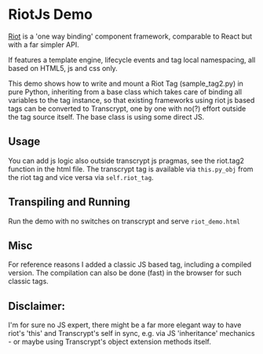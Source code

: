 # RiotJs Demo

[Riot](https://github.com/riot/riot) is a 'one way binding' component framework, comparable to React but with
a far simpler API.

If features a template engine, lifecycle events and tag local namespacing,
all based on HTML5, js and css only.

This demo shows how to write and mount a Riot Tag (sample_tag2.py) in pure Python,
inheriting from a base class which takes care of binding all variables to the tag
instance, so that existing frameworks using riot js based tags can be converted
to Transcrypt, one by one with no(?) effort outside the tag source itself.
The base class is using some direct JS.

## Usage

You can add js logic also outside transcrypt js pragmas, see the riot.tag2
function in the html file.
The transcrypt tag is available via `this.py_obj` from the riot tag and vice
versa via `self.riot_tag`.


## Transpiling and Running

Run the demo with no switches on transcrypt and serve `riot_demo.html`

## Misc

For reference reasons I added a classic JS based tag, including a compiled
version. The compilation can also be done (fast) in the browser for such
classic tags.


## Disclaimer:

I'm for sure no JS expert, there might be a far more elegant way to
have riot's 'this' and Transcrypt's self in sync, e.g. via JS 'inheritance'
mechanics - or maybe using Transcrypt's object extension methods itself.

